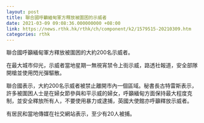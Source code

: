 ```yaml
---
layout: post
title: 聯合國呼籲緬甸軍方釋放被圍困的示威者
date: 2021-03-09 09:08:36.000000000 +08:00
link: https://news.rthk.hk/rthk/ch/component/k2/1579515-20210309.htm
categories: rthk
---
```


聯合國呼籲緬甸軍方釋放被圍困的大約200名示威者。

在最大城市仰光，示威者當地星期一無視宵禁令上街示威，路透社報道，安全部隊開槍並使用閃光彈驅散。

聯合國表示，大約200名示威者被禁止離開市內一個區域。秘書長古特雷斯表示，許多被圍困人士是在婦女節參與和平示威的婦女，呼籲緬甸方面保持最大程度克制，並安全釋放所有人，不要使用暴力或逮捕，英國大使館亦呼籲釋放示威者。

有居民和當地傳媒在社交網站表示，至少有20人被捕。
